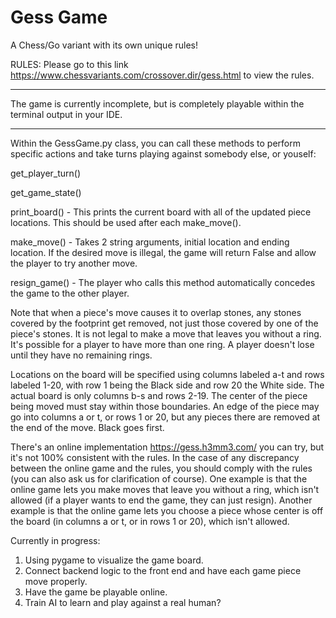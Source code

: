 # Gess Game
A Chess/Go variant with its own unique rules!

RULES:
Please go to this link <https://www.chessvariants.com/crossover.dir/gess.html> to view the rules.

********************

The game is currently incomplete, but is completely playable within the terminal output in your IDE.

********************

Within the GessGame.py class, you can call these methods to perform specific actions and take turns playing against somebody else, or youself:

get_player_turn()

get_game_state()

print_board() - This prints the current board with all of the updated piece locations. This should be used after each make_move().

make_move() - Takes 2 string arguments, initial location and ending location. If the desired move is illegal, the game will return False and allow the player to try another move.

resign_game() - The player who calls this method automatically concedes the game to the other player.


Note that when a piece's move causes it to overlap stones, any stones covered by the footprint get removed, not just those covered by one of the piece's stones. It is not legal to make a move that leaves you without a ring. It's possible for a player to have more than one ring. A player doesn't lose until they have no remaining rings.

Locations on the board will be specified using columns labeled a-t and rows labeled 1-20, with row 1 being the Black side and row 20 the White side. The actual board is only columns b-s and rows 2-19. The center of the piece being moved must stay within those boundaries. An edge of the piece may go into columns a or t, or rows 1 or 20, but any pieces there are removed at the end of the move. Black goes first.

There's an online implementation <https://gess.h3mm3.com/> you can try, but it's not 100% consistent with the rules. In the case of any discrepancy between the online game and the rules, you should comply with the rules (you can also ask us for clarification of course). One example is that the online game lets you make moves that leave you without a ring, which isn't allowed (if a player wants to end the game, they can just resign). Another example is that the online game lets you choose a piece whose center is off the board (in columns a or t, or in rows 1 or 20), which isn't allowed.

Currently in progress:
1. Using pygame to visualize the game board.
2. Connect backend logic to the front end and have each game piece move properly.
3. Have the game be playable online.
4. Train AI to learn and play against a real human?
